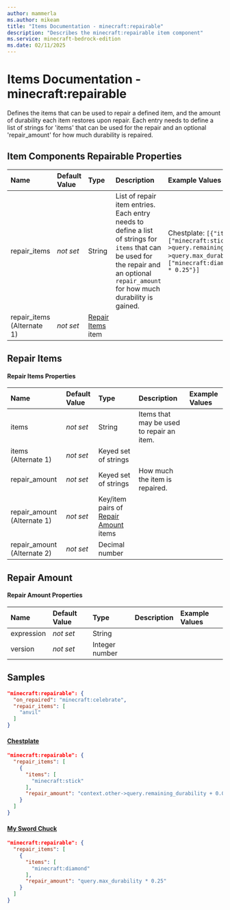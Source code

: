 ```yaml
---
author: mammerla
ms.author: mikeam
title: "Items Documentation - minecraft:repairable"
description: "Describes the minecraft:repairable item component"
ms.service: minecraft-bedrock-edition
ms.date: 02/11/2025 
---
```


# Items Documentation - minecraft:repairable

Defines the items that can be used to repair a defined item, and the amount of durability each item restores upon repair. Each entry needs to define a list of strings for 'items' that can be used for the repair and an optional 'repair_amount' for how much durability is repaired.


## Item Components Repairable Properties

|Name       |Default Value |Type |Description |Example Values |
|:----------|:-------------|:----|:-----------|:------------- |
| repair_items | *not set* | String | List of repair item entries. Each entry needs to define a list of strings for `items` that can be used for the repair and an optional `repair_amount` for how much durability is gained. | Chestplate: `[{"items":["minecraft:stick"],"repair_amount":"context.other->query.remaining_durability + 0.05 * context.other->query.max_durability"}]`, My Sword Chuck: `[{"items":["minecraft:diamond"],"repair_amount":"query.max_durability * 0.25"}]` | 
| repair_items (Alternate 1) | *not set* | [Repair Items](#repair-items) item |  |  | 

## Repair Items

#### Repair Items Properties

|Name       |Default Value |Type |Description |Example Values |
|:----------|:-------------|:----|:-----------|:------------- |
| items | *not set* | String | Items that may be used to repair an item. |  | 
| items (Alternate 1) | *not set* | Keyed set of strings |  |  | 
| repair_amount | *not set* | Keyed set of strings | How much the item is repaired. |  | 
| repair_amount (Alternate 1) | *not set* | Key/item pairs of [Repair Amount](#repair-amount) items |  |  | 
| repair_amount (Alternate 2) | *not set* | Decimal number |  |  | 

## Repair Amount

#### Repair Amount Properties

|Name       |Default Value |Type |Description |Example Values |
|:----------|:-------------|:----|:-----------|:------------- |
| expression | *not set* | String |  |  | 
| version | *not set* | Integer number |  |  | 

## Samples


```json
"minecraft:repairable": {
  "on_repaired": "minecraft:celebrate",
  "repair_items": [
    "anvil"
  ]
}
```

#### [Chestplate](https://github.com/microsoft/minecraft-samples/tree/main/custom_items/behavior_packs/custom_item/items/chestplate.json)


```json
"minecraft:repairable": {
  "repair_items": [
    {
      "items": [
        "minecraft:stick"
      ],
      "repair_amount": "context.other->query.remaining_durability + 0.05 * context.other->query.max_durability"
    }
  ]
}
```

#### [My Sword Chuck](https://github.com/microsoft/minecraft-samples/tree/main/custom_items/behavior_packs/custom_item/items/my_sword_chuck.json)


```json
"minecraft:repairable": {
  "repair_items": [
    {
      "items": [
        "minecraft:diamond"
      ],
      "repair_amount": "query.max_durability * 0.25"
    }
  ]
}
```
